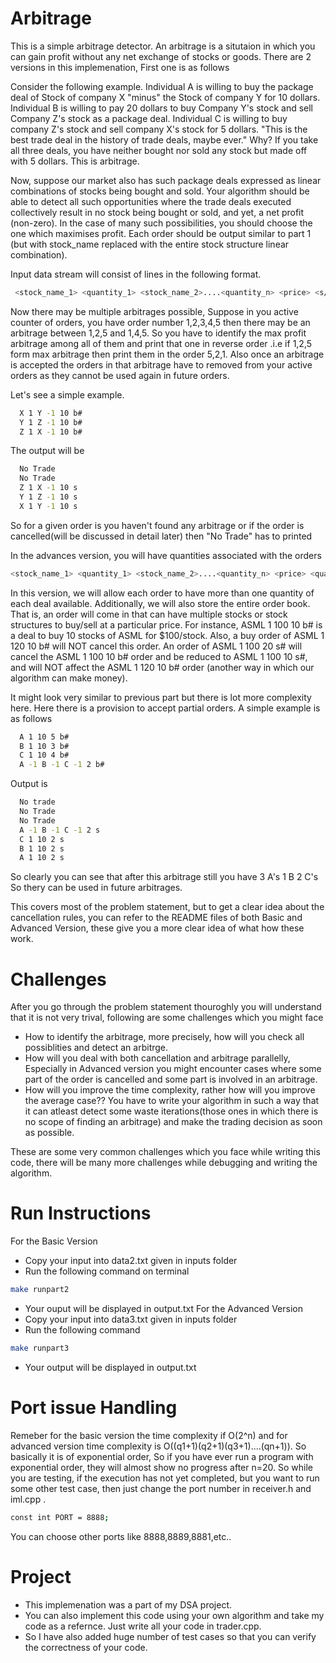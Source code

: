 # Arbitrage

This is a simple arbitrage detector. An arbitrage is a situtaion in which you can gain profit without any net exchange of stocks or goods. There are 2 versions in this implemenation, First one is as follows

Consider the following example. Individual A is willing to buy the package deal of Stock of company X "minus" the Stock of company Y for 10 dollars. Individual B is willing to pay 20 dollars to buy Company Y's stock and sell Company Z's stock as a package deal. Individual C is willing to buy company Z's stock and sell company X's stock for 5 dollars. "This is the best trade deal in the history of trade deals, maybe ever." Why? If you take all three deals, you have neither bought nor sold any stock but made off with 5 dollars. This is arbitrage.

Now, suppose our market also has such package deals expressed as linear combinations of stocks being bought and sold. Your algorithm should be able to detect all such opportunities where the trade deals executed collectively result in no stock being bought or sold, and yet, a net profit (non-zero). In the case of many such possibilities, you should choose the one which maximises profit. Each order should be output similar to part 1 (but with stock_name replaced with the entire stock structure linear combination).

Input data stream will consist of lines in the following format.
```bash
 <stock_name_1> <quantity_1> <stock_name_2>....<quantity_n> <price> <s/b>#
```
Now there may be multiple arbitrages possible, Suppose in you active counter of orders, you have order number 1,2,3,4,5 then there may be an arbitrage between 1,2,5 and 1,4,5. So you have to identify the max profit arbitrage among all of them and print that one in reverse order .i.e if 1,2,5 form max arbitrage then print them in the order 5,2,1. Also once an arbitrage is accepted the orders in that arbitrage have to removed from your active orders as they cannot be used again in future orders.

Let's see a simple example. 

```bash
  X 1 Y -1 10 b#
  Y 1 Z -1 10 b#
  Z 1 X -1 10 b#
```
The output will be 

```bash
  No Trade
  No Trade
  Z 1 X -1 10 s
  Y 1 Z -1 10 s
  X 1 Y -1 10 s
```

So for a given order is you haven't found any arbitrage or if the order is cancelled(will be discussed in detail later) then "No Trade" has to printed


In the advances version, you will have quantities associated with the orders

```bash
<stock_name_1> <quantity_1> <stock_name_2>....<quantity_n> <price> <quantity> <s/b>#
```

In this version, we will allow each order to have more than one quantity of each deal available. Additionally, we will also store the entire order book. That is, an order will come in that can have multiple stocks or stock structures to buy/sell at a particular price. For instance, ASML 1 100 10 b# is a deal to buy 10 stocks of ASML for $100/stock. Also, a buy order of ASML 1 120 10 b# will NOT cancel this order. An order of ASML 1 100 20 s# will cancel the ASML 1 100 10 b# order and be reduced to ASML 1 100 10 s#, and will NOT affect the ASML 1 120 10 b# order (another way in which our algorithm can make money).

It might look very similar to previous part but there is lot more complexity here. Here there is a provision to accept partial orders. A simple example is as follows

```bash
  A 1 10 5 b#
  B 1 10 3 b#
  C 1 10 4 b#
  A -1 B -1 C -1 2 b#
```

Output is 
```bash
  No trade
  No Trade
  No Trade
  A -1 B -1 C -1 2 s
  C 1 10 2 s
  B 1 10 2 s
  A 1 10 2 s
```

So clearly you can see that after this arbitrage still you have 3 A's 1 B 2 C's So thery can be used in future arbitrages.

This covers most of the problem statement, but to get a clear idea about the cancellation rules, you can refer to the README files of both Basic and Advanced Version, these give you a more clear idea of what how these work.

# Challenges

After you go through the problem statement thouroghly you will understand that it is not very trival, following are some challenges which you might face
* How to identify the arbitrage, more precisely, how will you check all possiblities and detect an arbitrge.
* How will you deal with both cancellation and arbitrage parallelly, Especially in Advanced version you might encounter cases where some part of the order is cancelled and some part is involved in an arbitrage.
* How will you improve the time complexity, rather how will you improve the average case?? You have to write your algorithm in such a way that it can atleast detect some waste iterations(those ones in which there is no scope of finding an arbitrage) and make the trading decision as soon as possible.

These are some very common challenges which you face while writing this code, 
there will be many more challenges while debugging and writing the algorithm.

# Run Instructions
 For the Basic Version
 * Copy your input into data2.txt given in inputs folder
 * Run the following command on terminal
 ```bash
 make runpart2
 ```
 * Your ouput will be displayed in output.txt
For the Advanced Version
* Copy your input into data3.txt given in inputs folder
* Run the following command
```bash
make runpart3
```
* Your output will be displayed in output.txt

# Port issue Handling
Remeber for the basic version the time complexity if O(2^n) and for advanced version time complexity is O((q1+1)(q2+1)(q3+1)....(qn+1)). So basically it is of exponential order, So if you have ever run a program with exponential order, they will almost show no progress after n=20. So while you are testing, if the execution has not yet completed, but you want to run some other test case, then just change the port number in receiver.h and iml.cpp .
```bash
const int PORT = 8888;
```
You can choose other ports like 8888,8889,8881,etc.. 

# Project
* This implemenation was a part of my DSA project.
* You can also implement this code using your own algorithm and take my code as a refernce. Just write all your code in trader.cpp.
* So I have also added huge number of test cases so that you can verify the correctness of your code.
